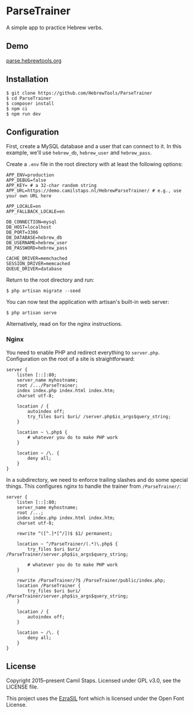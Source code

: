 # ParseTrainer

A simple app to practice Hebrew verbs.

## Demo

[parse.hebrewtools.org][demo]

## Installation

    $ git clone https://github.com/HebrewTools/ParseTrainer
    $ cd ParseTrainer
    $ composer install
    $ npm ci
    $ npm run dev

## Configuration

First, create a MySQL database and a user that can connect to it. In this example, we'll use `hebrew_db`, `hebrew_user` and `hebrew_pass`.

Create a `.env` file in the root directory with at least the following options:

    APP_ENV=production
    APP_DEBUG=false
    APP_KEY= # a 32-char random string
    APP_URL=https://demo.camilstaps.nl/HebrewParseTrainer/ # e.g., use your own URL here

    APP_LOCALE=en
    APP_FALLBACK_LOCALE=en

    DB_CONNECTION=mysql
    DB_HOST=localhost
    DB_PORT=3306
    DB_DATABASE=hebrew_db
    DB_USERNAME=hebrew_user
    DB_PASSWORD=hebrew_pass

    CACHE_DRIVER=memchached
    SESSION_DRIVER=memcached
    QUEUE_DRIVER=database

Return to the root directory and run:

    $ php artisan migrate --seed

You can now test the application with artisan's built-in web server:

    $ php artisan serve

Alternatively, read on for the nginx instructions.

### Nginx

You need to enable PHP and redirect everything to `server.php`. Configuration on the root of a site is straightforward:

    server {
        listen [::]:80;
        server_name myhostname;
        root /.../ParseTrainer;
        index index.php index.html index.htm;
        charset utf-8;

        location / {
            autoindex off;
            try_files $uri $uri/ /server.php$is_args$query_string;
        }

        location ~ \.php$ {
            # whatever you do to make PHP work
        }

        location ~ /\. {
            deny all;
        }
    }

In a subdirectory, we need to enforce trailing slashes and do some special things. This configures nginx to handle the trainer from `/ParseTrainer/`:

    server {
        listen [::]:80;
        server_name myhostname;
        root /...;
        index index.php index.html index.htm;
        charset utf-8;

        rewrite ^([^.]*[^/])$ $1/ permanent;

        location ~ ^/ParseTrainer/(.*)\.php$ {
            try_files $uri $uri/ /ParseTrainer/server.php$is_args$query_string;

            # whatever you do to make PHP work
        }

        rewrite /ParseTrainer/?$ /ParseTrainer/public/index.php;
        location /ParseTrainer {
            try_files $uri $uri/ /ParseTrainer/server.php$is_args$query_string;
        }

        location / {
            autoindex off;
        }

        location ~ /\. {
            deny all;
        }
    }

## License

Copyright 2015&ndash;present Camil Staps.
Licensed under GPL v3.0, see the LICENSE file.

This project uses the [EzraSIL][ezrasil] font which is licensed under the Open Font License.

[demo]: https://parse.hebrewtools.org/
[ezrasil]: http://scripts.sil.org/cms/scripts/page.php?item_id=EzraSIL_Home
